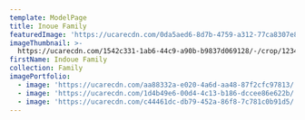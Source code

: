 ```yaml
---
template: ModelPage
title: Inoue Family
featuredImage: 'https://ucarecdn.com/0da5aed6-8d7b-4759-a312-77ca8307e8bb/'
imageThumbnail: >-
  https://ucarecdn.com/1542c331-1ab6-44c9-a90b-b9837d069128/-/crop/1234x1632/610,0/-/preview/
firstName: Indoue Family
collection: Family
imagePortfolio:
  - image: 'https://ucarecdn.com/aa88332a-e020-4a6d-aa48-87f2cfc97813/'
  - image: 'https://ucarecdn.com/1d4b49e6-00d4-4c13-b186-dccee86e622b/'
  - image: 'https://ucarecdn.com/c44461dc-db79-452a-86f8-7c781c0b91d5/'
---
```


